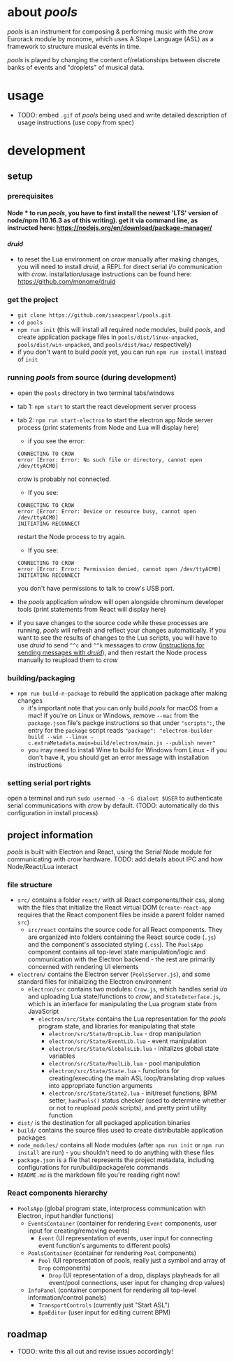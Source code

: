 # about *pools*
*pools* is an instrument for composing & performing music with the *crow* Eurorack module by monome, which uses A Slope Language (ASL) as a framework to structure musical events in time.

*pools* is played by changing the content of/relationships between discrete banks of events and "droplets" of musical data.

# usage
* TODO: embed `.gif` of _pools_ being used and write detailed description of usage instructions (use copy from spec)

# development
## setup
### prerequisites
#### Node * to run _pools_, you have to first install the newest 'LTS' version of node/npm (10.16.3 as of this writing). get it via command line, as instructed here: https://nodejs.org/en/download/package-manager/

#### *druid*
* to reset the Lua environment on _crow_ manually after making changes, you will need to install _druid_, a REPL for direct serial i/o communication with _crow_. installation/usage instructions can be found here: https://github.com/monome/druid 

### get the project
* `git clone https://github.com/isaacpearl/pools.git`
* `cd pools`
* `npm run init` (this will install all required node modules, build _pools_, and create application package files in `pools/dist/linux-unpacked`, `pools/dist/win-unpacked`, and `pools/dist/mac/` respectively)
* if you don't want to build _pools_ yet, you can run `npm run install` instead of `init`

### running _pools_ from source (during development)
* open the `pools` directory in two terminal tabs/windows
* tab 1: `npm start` to start the react development server process
* tab 2: `npm run start-electron` to start the electron app Node server process (print statements from Node and Lua will display here)
  * if you see the error:
  ```
  CONNECTING TO CROW
  error [Error: Error: No such file or directory, cannot open /dev/ttyACM0]
  ```
  _crow_ is probably not connected.

  * If you see:
  ```
  CONNECTING TO CROW
  error [Error: Error: Device or resource busy, cannot open /dev/ttyACM0]
  INITIATING RECONNECT
  ```
  restart the Node process to try again.

  * If you see:

  ```
  CONNECTING TO CROW
  error [Error: Error: Permission denied, cannot open /dev/ttyACM0]
  INITIATING RECONNECT
  ```
  you don't have permissions to talk to crow's USB port.
* the _pools_ application window will open alongside chrominum developer tools (print statements from React will display here)
* if you save changes to the source code while these processes are running, _pools_ will refresh and reflect your changes automatically. If you want to see the results of changes to the Lua scripts, you will have to use _druid_ to send `^^c` and `^^k` messages to _crow_ ([instructions for sending messages with _druid_](https://github.com/monome/druid)), and then restart the Node process manually to reupload them to _crow_

### building/packaging
* `npm run build-n-package` to rebuild the application package after making changes
  * it's important note that you can only build _pools_ for macOS from a mac! If you're on Linux or Windows, remove `--mac` from the `package.json` file's packge instructions  so that under `"scripts":`, the entry for the `package` script reads `"package": "electron-builder build --win --linux -c.extraMetadata.main=build/electron/main.js --publish never"`
  * you may need to install Wine to build for Windows from Linux - if you don't have it, you should get an error message with installation instructions

### setting serial port rights
open a terminal and run `sudo usermod -a -G dialout $USER` to authenticate serial communications with *crow* by default. (TODO: automatically do this configuration in install process) 

## project information 
*pools* is built with Electron and React, using the Serial Node module for communicating with *crow* hardware. 
TODO: add details about IPC and how Node/React/Lua interact

### file structure
* `src/` contains a folder `react/` with all React components/their css, along with the files that initialize the React virtual DOM (`create-react-app` requires that the React component files be inside a parent folder named `src`) 
  * `src/react` contains the source code for all React components. They are organized into folders containing the React source code (`.js`) and the component's associated styling (`.css`). The `PoolsApp` component contains all top-level state manipulation/logic and communication with the Electron backend - the rest are primarily concerned with rendering UI elements
* `electron/` contains the Electron server (`PoolsServer.js`), and some standard files for initializing the Electron environment
  * `electron/src` contains two modules: `Crow.js`, which handles serial i/o and uploading Lua state/functions to _crow_, and `StateInterface.js`, which is an interface for manipulating the Lua program state from JavaScript
    * `electron/src/State` contains the Lua representation for the _pools_ program state, and libraries for manipulating that state
      * `electron/src/State/DropLib.lua` - drop manipulation
      * `electron/src/State/EventLib.lua` - event manipulation
      * `electron/src/State/GlobalsLib.lua` - initalizes global state variables 
      * `electron/src/State/PoolLib.lua` - pool manipulation
      * `electron/src/State/State.lua` - functions for creating/executing the main ASL loop/translating drop values into appropriate function arguments
      * `electron/src/State/State2.lua` - init/reset functions, BPM setter, `hasPools()` status checker (used to determine whether or not to reupload _pools_ scripts), and pretty print utility function
* `dist/` is the destination for all packaged application binaries
* `build/` contains the source files used to create distributable application packages
* `node_modules/` contains all Node modules (after `npm run init` or `npm run install` are run) - you shouldn't need to do anything with these files
* `package.json` is a file that represents the project metadata, including configurations for run/build/package/etc commands
* `README.md` is the markdown file you're reading right now!

### React components hierarchy
* `PoolsApp` (global program state, interprocess communication with Electron, input handler functions)
  * `EventsContainer` (container for rendering `Event` components, user input for creating/removing events)
    * `Event` (UI representation of events, user input for connecting event function's arguments to different pools)
  * `PoolsContainer` (container for rendering `Pool` components)
    * `Pool` (UI representation of pools, really just a symbol and array of `Drop` components)
      * `Drop` (UI representation of a drop, displays playheads for all event/pool connections, user input for changing drop values)
  * `InfoPanel` (container component for rendering all top-level information/control panels)
    * `TransportControls` (currently just "Start ASL")
    * `BpmEditor` (user input for editing current BPM)

## roadmap
* TODO: write this all out and revise issues accordingly!

